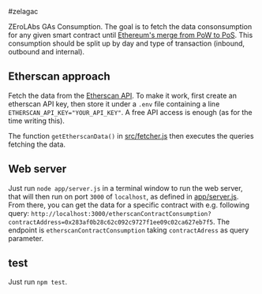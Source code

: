 #zelagac

ZEroLAbs GAs Consumption. The goal is to fetch the data consonsumption for any given smart contract until [Ethereum's merge from PoW to PoS](https://www.investopedia.com/the-ethereum-merge-6504132). This consumption should be split up by day and type of transaction (inbound, outbound and internal).

## Etherscan approach

Fetch the data from the [Etherscan API](https://etherscan.io/apis). To make it work, first create an etherscan API key, then store it under a `.env` file containing a line `ETHERSCAN_API_KEY="YOUR_API_KEY"`. A free API access is enough (as for the time writing this).

The function `getEtherscanData()` in [src/fetcher.js](src/fetcher.js) then executes the queries fetching the data.

## Web server

Just run `node app/server.js` in a terminal window to run the web server, that will then run on port `3000` of `localhost`, as defined in [app/server.js](app/server.js). From there, you can get the data for a specific contract with e.g. following query: `http://localhost:3000/etherscanContractConsumption?contractAddress=0x283af0b28c62c092c9727f1ee09c02ca627eb7f5`. The endpoint is `etherscanContractConsumption` taking `contractAdress` as query parameter.

## test

Just run `npm test`.
